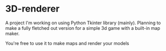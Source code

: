 # 3D-renderer
A project I'm working on using Python Tkinter library (mainly).
Planning to make a fully fletched out version for a simple 3d game with a built-in map maker.

You're free to use it to make maps and render your models
